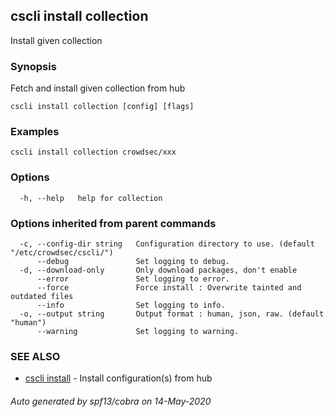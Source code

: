 ## cscli install collection

Install given collection

### Synopsis

Fetch and install given collection from hub

```
cscli install collection [config] [flags]
```

### Examples

```
cscli install collection crowdsec/xxx
```

### Options

```
  -h, --help   help for collection
```

### Options inherited from parent commands

```
  -c, --config-dir string   Configuration directory to use. (default "/etc/crowdsec/cscli/")
      --debug               Set logging to debug.
  -d, --download-only       Only download packages, don't enable
      --error               Set logging to error.
      --force               Force install : Overwrite tainted and outdated files
      --info                Set logging to info.
  -o, --output string       Output format : human, json, raw. (default "human")
      --warning             Set logging to warning.
```

### SEE ALSO

* [cscli install](cscli_install.md)	 - Install configuration(s) from hub

###### Auto generated by spf13/cobra on 14-May-2020
